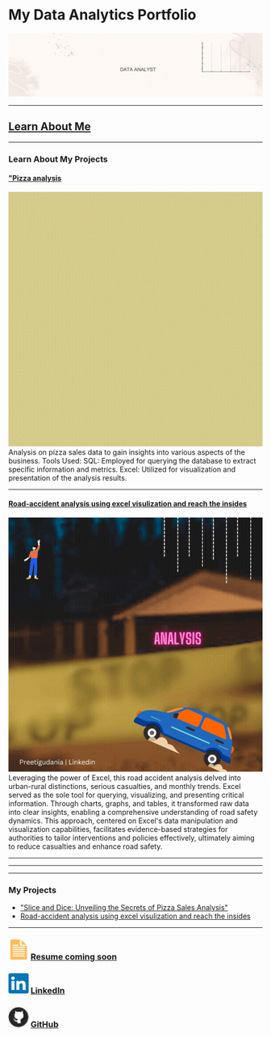 # My Data Analytics Portfolio
[<img src="images/github_portfolio_banner.gif?raw=true"/>](https://www.linkedin.com/in/preetigudania/)

---






## [Learn About Me](/aboutme.md)






---



### Learn About My Projects



#### ["Pizza analysis](https://www.linkedin.com/pulse/pizza-sales-analysis-preeti-gudania-rg0cc/)
[<img src="images/Pizza_sale_analysis.gif"/>](https://www.linkedin.com/pulse/pizza-sales-analysis-preeti-gudania-rg0cc/)
Analysis on pizza sales data to gain insights into various aspects of the business. Tools Used: SQL: Employed for querying the database to extract specific information and metrics. Excel: Utilized for visualization and presentation of the analysis results.


---


#### [Road-accident analysis using excel visulization and reach the insides](https://www.linkedin.com/feed/update/urn:li:linkedInArticle:7158119315307732993/)
[<img src="images/Road_accident_analysis.gif"/>](https://www.linkedin.com/feed/update/urn:li:linkedInArticle:7158119315307732993/)
Leveraging the power of Excel, this road accident analysis delved into urban-rural distinctions, serious casualties, and monthly trends. Excel served as the sole tool for querying, visualizing, and presenting critical information. Through charts, graphs, and tables, it transformed raw data into clear insights, enabling a comprehensive understanding of road safety dynamics. This approach, centered on Excel's data manipulation and visualization capabilities, facilitates evidence-based strategies for authorities to tailor interventions and policies effectively, ultimately aiming to reduce casualties and enhance road safety.


---





---


---


### My Projects

- ["Slice and Dice: Unveiling the Secrets of Pizza Sales Analysis"](https://www.linkedin.com/pulse/doordash-sales-analysis-using-excel-madeeha-umar/?trackingId=w4sjOJInQvGeRytPnByHLg%3D%3D)
- [Road-accident analysis using excel visulization and reach the insides](https://www.linkedin.com/feed/update/urn:li:linkedInArticle:7158119315307732993/)

---
### [<img src="images/doc_icon.png?raw=true"/>](https://www.linkedin.com/in/preetigudania/)      [Resume coming soon](https://www.linkedin.com/in/preetigudania/) 




### [<img src="images/linkedin_icon.png?raw=true"/>](https://www.linkedin.com/in/preetigudania/)                                     [LinkedIn](https://www.linkedin.com/in/preetigudania/)












### [<img src="images/GitHub_icon40.png?raw=true"/>](https://github.com/preetigudanai)             [GitHub](https://github.com/preetigudania)
